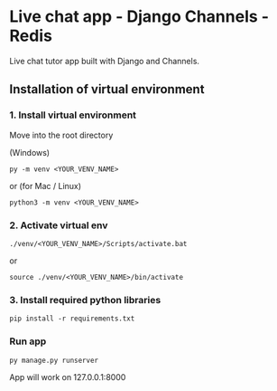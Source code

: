 # Live chat app - Django Channels - Redis

Live chat tutor app built with Django and Channels.

## Installation of virtual environment

### 1. Install virtual environment
Move into the root directory

(Windows)
```code
py -m venv <YOUR_VENV_NAME>
```
or (for Mac / Linux)

```code
python3 -m venv <YOUR_VENV_NAME>
```

### 2. Activate virtual env

```code
./venv/<YOUR_VENV_NAME>/Scripts/activate.bat
```

or 

```code
source ./venv/<YOUR_VENV_NAME>/bin/activate
```

### 3. Install required python libraries

```code
pip install -r requirements.txt
```

### Run app

```
py manage.py runserver
```

App will work on 127.0.0.1:8000